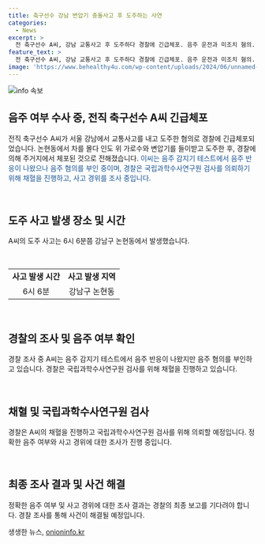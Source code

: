 ```yaml
---
title: 축구선수 강남 변압기 충돌사고 후 도주하는 사연
categories:
  - News
excerpt: >
  전 축구선수 A씨, 강남 교통사고 후 도주하다 경찰에 긴급체포. 음주 운전과 미조치 혐의. A씨는 차량으로 인도 위 가로수와 변압기를 들이받고 도주한 후 거주지에서 체포. 음주 반응 있었으나 부인. 경찰, 음주 여부 조사 및 사고 경위 조사 중. (150자)
feature_text: >
  전 축구선수 A씨, 강남 교통사고 후 도주하다 경찰에 긴급체포. 음주 운전과 미조치 혐의. A씨는 차량으로 인도 위 가로수와 변압기를 들이받고 도주한 후 거주지에서 체포. 음주 반응 있었으나 부인. 경찰, 음주 여부 조사 및 사고 경위 조사 중. (150자)
image: 'https://www.behealthy4u.com/wp-content/uploads/2024/06/unnamed-file.png'
---
```


<p><img src="https://www.behealthy4u.com/wp-content/uploads/2024/06/unnamed-file.png" alt="info 속보" /></p>

<h2 data-ke-size="size26">음주 여부 수사 중, 전직 축구선수 A씨 긴급체포</h2>

<p>전직 축구선수 A씨가 서울 강남에서 교통사고를 내고 도주한 혐의로 경찰에 긴급체포되었습니다. 논현동에서 차를 몰다 인도 위 가로수와 변압기를 들이받고 도주한 후, 경찰에 의해 주거지에서 체포된 것으로 전해졌습니다. <span style="color: #1a5490;">이씨는 음주 감지기 테스트에서 음주 반응이 나왔으나 음주 혐의를 부인 중이며, 경찰은 국립과학수사연구원 검사를 의뢰하기 위해 채혈을 진행하고, 사고 경위를 조사 중입니다.</span></p>

<p data-ke-size="size16">&nbsp;</p>

<h2 data-ke-size="size26">도주 사고 발생 장소 및 시간</h2>

<p>A씨의 도주 사고는 6시 6분쯤 강남구 논현동에서 발생했습니다.</p>

<p data-ke-size="size16">&nbsp;</p>

<table>
    <tbody>
        <tr>
            <td style="text-align: center; height: 17px;"><b>사고 발생 시간</b></td>
            <td style="text-align: center; height: 17px;"><b>사고 발생 지역</b></td>
        </tr>
        <tr>
            <td style="text-align: center; height: 17px;">6시 6분</td>
            <td style="text-align: center; height: 17px;">강남구 논현동</td>
        </tr>
    </tbody>
</table>

<p data-ke-size="size16">&nbsp;</p>

<h2 data-ke-size="size26">경찰의 조사 및 음주 여부 확인</h2>

<p>경찰 조사 중 A씨는 음주 감지기 테스트에서 음주 반응이 나왔지만 음주 혐의를 부인하고 있습니다. 경찰은 국립과학수사연구원 검사를 위해 채혈을 진행하고 있습니다.</p>

<p data-ke-size="size16">&nbsp;</p>

<h2 data-ke-size="size26">채혈 및 국립과학수사연구원 검사</h2>

<p>경찰은 A씨의 채혈을 진행하고 국립과학수사연구원 검사를 위해 의뢰할 예정입니다. 정확한 음주 여부와 사고 경위에 대한 조사가 진행 중입니다.</p>

<p data-ke-size="size16">&nbsp;</p>

<h2 data-ke-size="size26">최종 조사 결과 및 사건 해결</h2>

<p>정확한 음주 여부 및 사고 경위에 대한 조사 결과는 경찰의 최종 보고를 기다려야 합니다. 경찰 조사를 통해 사건이 해결될 예정입니다.</p>
생생한 뉴스, <a href="https://onioninfo.kr" rel="dofollow">onioninfo.kr</a>


